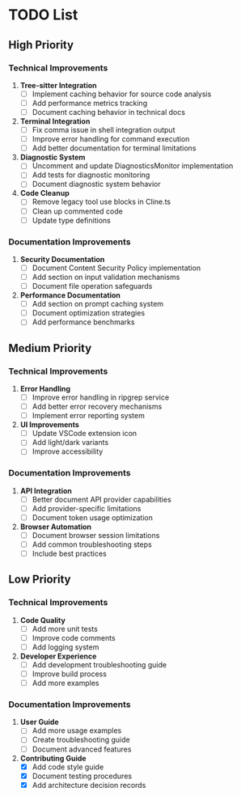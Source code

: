 # TODO List

## High Priority

### Technical Improvements
1. **Tree-sitter Integration**
   - [ ] Implement caching behavior for source code analysis
   - [ ] Add performance metrics tracking
   - [ ] Document caching behavior in technical docs

2. **Terminal Integration**
   - [ ] Fix comma issue in shell integration output
   - [ ] Improve error handling for command execution
   - [ ] Add better documentation for terminal limitations

3. **Diagnostic System**
   - [ ] Uncomment and update DiagnosticsMonitor implementation
   - [ ] Add tests for diagnostic monitoring
   - [ ] Document diagnostic system behavior

4. **Code Cleanup**
   - [ ] Remove legacy tool use blocks in Cline.ts
   - [ ] Clean up commented code
   - [ ] Update type definitions

### Documentation Improvements
1. **Security Documentation**
   - [ ] Document Content Security Policy implementation
   - [ ] Add section on input validation mechanisms
   - [ ] Document file operation safeguards

2. **Performance Documentation**
   - [ ] Add section on prompt caching system
   - [ ] Document optimization strategies
   - [ ] Add performance benchmarks

## Medium Priority

### Technical Improvements
1. **Error Handling**
   - [ ] Improve error handling in ripgrep service
   - [ ] Add better error recovery mechanisms
   - [ ] Implement error reporting system

2. **UI Improvements**
   - [ ] Update VSCode extension icon
   - [ ] Add light/dark variants
   - [ ] Improve accessibility

### Documentation Improvements
1. **API Integration**
   - [ ] Better document API provider capabilities
   - [ ] Add provider-specific limitations
   - [ ] Document token usage optimization

2. **Browser Automation**
   - [ ] Document browser session limitations
   - [ ] Add common troubleshooting steps
   - [ ] Include best practices

## Low Priority

### Technical Improvements
1. **Code Quality**
   - [ ] Add more unit tests
   - [ ] Improve code comments
   - [ ] Add logging system

2. **Developer Experience**
   - [ ] Add development troubleshooting guide
   - [ ] Improve build process
   - [ ] Add more examples

### Documentation Improvements
1. **User Guide**
   - [ ] Add more usage examples
   - [ ] Create troubleshooting guide
   - [ ] Document advanced features

2. **Contributing Guide**
   - [X] Add code style guide
   - [X] Document testing procedures
   - [X] Add architecture decision records
